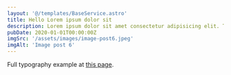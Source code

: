 ```yaml
---
layout: '@/templates/BaseService.astro'
title: Hello Lorem ipsum dolor sit
description: Lorem ipsum dolor sit amet consectetur adipisicing elit. Tenetur vero esse non molestias eos excepturi.
pubDate: 2020-01-01T00:00:00Z
imgSrc: '/assets/images/image-post6.jpeg'
imgAlt: 'Image post 6'
---
```


Full typography example at [this page](../sixth-post/).
